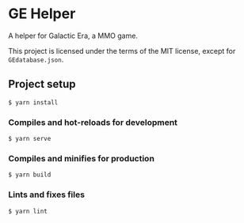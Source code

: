 # GE Helper

A helper for Galactic Era, a MMO game.

This project is licensed under the terms of the MIT license, except for `GEdatabase.json`.

## Project setup
```
$ yarn install
```

### Compiles and hot-reloads for development
```
$ yarn serve
```

### Compiles and minifies for production
```
$ yarn build
```

### Lints and fixes files
```
$ yarn lint
```
